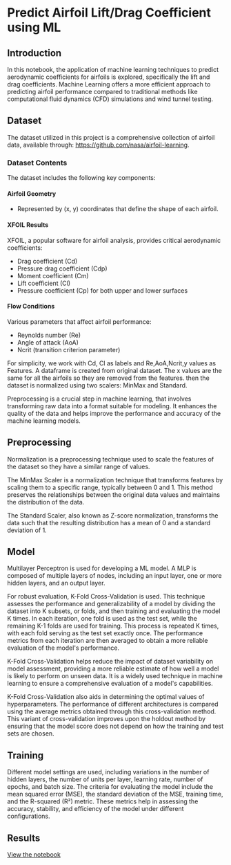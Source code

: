 # **Predict Airfoil Lift/Drag Coefficient using ML**
## Introduction

In this notebook, the application of machine learning techniques to predict aerodynamic coefficients for airfoils is explored, specifically the lift and drag coefficients. Machine Learning offers a more efficient approach to predicting airfoil performance compared to traditional methods like computational fluid dynamics (CFD) simulations and wind tunnel testing. 

## Dataset
 The dataset utilized in this project is a comprehensive collection of airfoil data, available through: https://github.com/nasa/airfoil-learning.


### Dataset Contents

The dataset includes the following key components:

#### Airfoil Geometry
- Represented by (x, y) coordinates that define the shape of each airfoil.

#### XFOIL Results
XFOIL, a popular software for airfoil analysis, provides critical aerodynamic coefficients:
- Drag coefficient (Cd)
- Pressure drag coefficient (Cdp)
- Moment coefficient (Cm)
- Lift coefficient (Cl)
- Pressure coefficient (Cp) for both upper and lower surfaces

#### Flow Conditions
Various parameters that affect airfoil performance:
- Reynolds number (Re)
- Angle of attack (AoA)
- Ncrit (transition criterion parameter)


For simplicity, we work with Cd, Cl as labels and Re,AoA,Ncrit,y values as Features. A dataframe is created from original dataset. The x values are the same for all the airfoils so they are removed from the features. then the dataset is normalized using two scalers: MinMax and Standard.

Preprocessing is a crucial step in machine learning, that involves transforming raw data into a format suitable for modeling. It enhances the quality of the data and helps improve the performance and accuracy of the machine learning models.

## Preprocessing

Normalization is a preprocessing technique used to scale the features of the dataset so they have a similar range of values. 

The MinMax Scaler is a normalization technique that transforms features by scaling them to a specific range, typically between 0 and 1. This method preserves the relationships between the original data values and maintains the distribution of the data.

The Standard Scaler, also known as Z-score normalization, transforms the data such that the resulting distribution has a mean of 0 and a standard deviation of 1. 

## Model

 Multilayer Perceptron is used for developing a ML model. A MLP is composed of multiple layers of nodes, including an input layer, one or more hidden layers, and an output layer.

For robust evaluation, K-Fold Cross-Validation is used. This technique assesses the performance and generalizability of a model by dividing the dataset into K subsets, or folds, and then training and evaluating the model K times. In each iteration, one fold is used as the test set, while the remaining K-1 folds are used for training. This process is repeated K times, with each fold serving as the test set exactly once. The performance metrics from each iteration are then averaged to obtain a more reliable evaluation of the model's performance.

K-Fold Cross-Validation helps reduce the impact of dataset variability on model assessment, providing a more reliable estimate of how well a model is likely to perform on unseen data. It is a widely used technique in machine learning to ensure a comprehensive evaluation of a model's capabilities.

K-Fold Cross-Validation also aids in determining the optimal values of hyperparameters. The performance of different architectures is compared using the average metrics obtained through this cross-validation method. This variant of cross-validation improves upon the holdout method by ensuring that the model score does not depend on how the training and test sets are chosen. 

## Training

Different model settings are used, including variations in the number of hidden layers, the number of units per layer, learning rate, number of epochs, and batch size. The criteria for evaluating the model include the mean squared error (MSE), the standard deviation of the MSE, training time, and the R-squared (R²) metric. These metrics help in assessing the accuracy, stability, and efficiency of the model under different configurations.



## Results

[View the notebook](https://github.com/faaarv/airfoil-ML/blob/main/results.ipynb)
